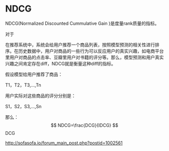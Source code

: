 # NDCG

NDCG(Normalized Discounted Cummulative Gain )是度量rank质量的指标。

对于



在推荐系统中，系统会给用户推荐一个商品列表，按照模型预测的相关性进行排序。在历史数据中，用户对商品的一些行为可以反应用户的真实兴趣，如电商平台里用户对商品的点击率、豆瓣里用户对书籍的评分等。那么，模型预测和用户真实兴趣之间肯定存在diff，NDCG就是衡量这种diff的指标。

假设模型给用户推荐了商品：

T1，T2，T3,...,Tn

用户实际对这些商品的评分分别是：

S1，S2，S3,...,Sn

那么：
$$
NDCG=\frac{DCG}{IDCG}
$$
DCG

http://sofasofa.io/forum_main_post.php?postid=1002561